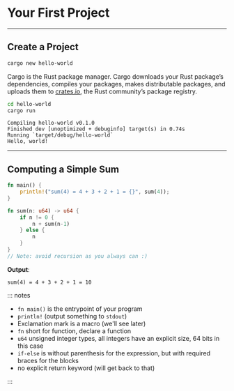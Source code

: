 <!-- markdownlint-disable-file MD034 MD033 MD001 MD024 MD026-->

# Your First Project

---

## Create a Project

```bash
cargo new hello-world
```

Cargo is the Rust package manager. Cargo downloads your Rust package’s dependencies, compiles your packages, makes distributable packages, and uploads them to [crates.io](https://crates.io), the Rust community’s package registry.

```bash
cd hello-world
cargo run
```

```text
Compiling hello-world v0.1.0
Finished dev [unoptimized + debuginfo] target(s) in 0.74s
Running `target/debug/hello-world`
Hello, world!
```

---

## Computing a Simple Sum

```rust {line-numbers="all|1-3|2|5-11|6-10|7,9|all"}
fn main() {
    println!("sum(4) = 4 + 3 + 2 + 1 = {}", sum(4));
}

fn sum(n: u64) -> u64 {
    if n != 0 {
        n + sum(n-1)
    } else {
        n
    }
}
// Note: avoid recursion as you always can :)
```

**Output**:

```text
sum(4) = 4 + 3 + 2 + 1 = 10
```

::: notes

- `fn main()` is the entrypoint of your program
- `println!` (output something to `stdout`)
- Exclamation mark is a macro (we'll see later)
- `fn` short for function, declare a function
- `u64` unsigned integer types, all integers have an explicit size, 64 bits in
  this case
- `if-else` is without parenthesis for the expression, but with required braces
  for the blocks
- no explicit return keyword (will get back to that)

:::
